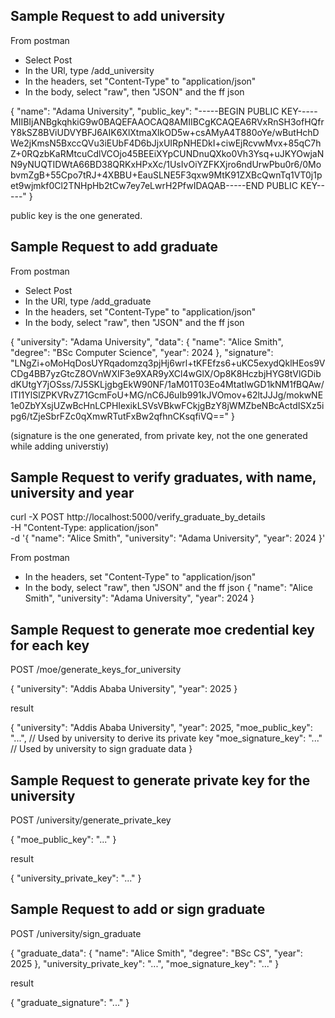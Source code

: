 
## Sample Request to add university
From postman
- Select Post
- In the URl, type /add_university
- In the headers, set "Content-Type" to "application/json"
- In the body, select "raw", then "JSON" and the ff json

{
  "name": "Adama University",
  "public_key": "-----BEGIN PUBLIC KEY-----MIIBIjANBgkqhkiG9w0BAQEFAAOCAQ8AMIIBCgKCAQEA6RVxRnSH3ofHQfrY8kSZ8BViUDVYBFJ6AIK6XlXtmaXlkOD5w+csAMyA4T880oYe/wButHchDWe2jKmsN5BxccQVu3iEUbF4D6bJjxUIRpNHEDkI+ciwEjRcvwMvx+85qC7hZ+0RQzbKaRMtcuCdlVCOjo45BEEiXYpCUNDnuQXko0Vh3Ysq+uJKYOwjaNN9yNUQTIDWtA66BD38QRKxHPxXc/1UsIvOiYZFKXjro6ndUrwPbu0r6/0MobvmZgB+55Cpo7tRJ+4XBBU+EauSLNE5F3qxw9MtK91ZXBcQwnTq1VT0j1pet9wjmkf0Cl2TNHpHb2tCw7ey7eLwrH2PfwIDAQAB-----END PUBLIC KEY-----"
}

public key is the one generated.

## Sample Request to add graduate

From postman
- Select Post
- In the URl, type /add_graduate
- In the headers, set "Content-Type" to "application/json"
- In the body, select "raw", then "JSON" and the ff json

{
  "university": "Adama University",
  "data": {
    "name": "Alice Smith",
    "degree": "BSc Computer Science",
    "year": 2024
  },
  "signature": "LNgZi+oMoHqDosUYRqadomzq3pjHj6wrl+tKFEfzs6+uKC5exydQklHEos9VCDg4BB7yzGtcZ8OVnWXIF3e9XAR9yXCl4wGlX/Op8K8HczbjHYG8tVlGDibdKUtgY7jOSss/7J5SKLjgbgEkW90NF/1aM01T03Eo4MtatIwGD1kNM1fBQAw/ITI1YlSlZPKVRvZ71GcmFoU+MG/nC6J6uIb991kJVOmov+62ltJJJg/mokwNE1e0ZbYXsjUZwBcHnLCPHIexikLSVsVBkwFCkjgBzY8jWMZbeNBcActdISXz5ipg6/tZjeSbrFZc0qXmwRTutFxBw2qfhnCKsqfiVQ=="
}

(signature is the one generated, from private key, not the one generated while adding universtiy)

## Sample Request to verify graduates, with name, university and year

curl -X POST http://localhost:5000/verify_graduate_by_details \
  -H "Content-Type: application/json" \
  -d '{
        "name": "Alice Smith",
        "university": "Adama University",
        "year": 2024
      }'


From postman
- In the headers, set "Content-Type" to "application/json"
- In the body, select "raw", then "JSON" and the ff json
{
    "name": "Alice Smith",
    "university": "Adama University",
    "year": 2024
}


## Sample Request to generate moe credential key for each key
POST /moe/generate_keys_for_university

{
  "university": "Addis Ababa University",
  "year": 2025
}



result

{
  "university": "Addis Ababa University",
  "year": 2025,
  "moe_public_key": "...",         // Used by university to derive its private key
  "moe_signature_key": "..."       // Used by university to sign graduate data
}


## Sample Request to generate private key for the university
POST /university/generate_private_key

{
  "moe_public_key": "..."
}

result

{
  "university_private_key": "..."
}


## Sample Request to add or sign graduate
POST /university/sign_graduate


{
  "graduate_data": {
    "name": "Alice Smith",
    "degree": "BSc CS",
    "year": 2025
  },
  "university_private_key": "...",
  "moe_signature_key": "..."
}


result

{
  "graduate_signature": "..."
}


